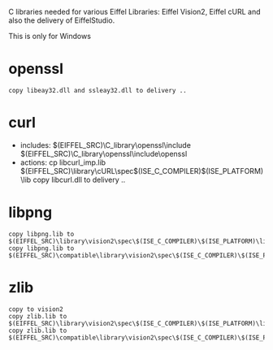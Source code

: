 C libraries needed for various Eiffel Libraries: Eiffel Vision2, Eiffel cURL
and also the delivery of EiffelStudio.

This is only for Windows

openssl
=======
	copy libeay32.dll and ssleay32.dll to delivery ..

curl
====
- includes:
	$(EIFFEL_SRC)\C_library\openssl\include
	$(EIFFEL_SRC)\C_library\openssl\include\openssl
- actions:
	cp libcurl_imp.lib $(EIFFEL_SRC)\library\cURL\spec\$(ISE_C_COMPILER)\$(ISE_PLATFORM)\lib
	copy libcurl.dll to delivery ..

libpng
======
	copy libpng.lib to $(EIFFEL_SRC)\library\vision2\spec\$(ISE_C_COMPILER)\$(ISE_PLATFORM)\lib
	copy libpng.lib to $(EIFFEL_SRC)\compatible\library\vision2\spec\$(ISE_C_COMPILER)\$(ISE_PLATFORM)\lib

zlib
====
	copy to vision2
	copy zlib.lib to $(EIFFEL_SRC)\library\vision2\spec\$(ISE_C_COMPILER)\$(ISE_PLATFORM)\lib
	copy zlib.lib to $(EIFFEL_SRC)\compatible\library\vision2\spec\$(ISE_C_COMPILER)\$(ISE_PLATFORM)\lib
	
